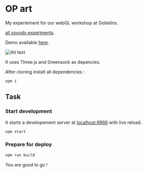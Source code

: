 OP art
===================
My experiement for our webGL workshop at Gobelins.

[ all sounds experiments](http://sound-experiments.vdaguenet.fr).

Demo available [here](http://sound-experiments.vdaguenet.fr/project/jordan).

![Alt text](http://jojo.ninja/share/opt.png "opt")



It uses Three.js and Greensock as depencies.

After cloning install all dependencies :
```bash
npm i
```

## Task
### Start development
It starts a developement server at [localhost:9966](http://localhost:9966) with live reload.
```bash
npm start
```
### Prepare for deploy
```bash
npm run build
```

You are good to go !


